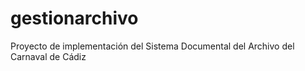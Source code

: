 # gestionarchivo
Proyecto de implementación del Sistema Documental del Archivo del Carnaval de Cádiz
